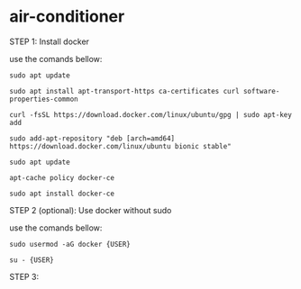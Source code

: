 # air-conditioner

STEP 1: Install docker

use the comands bellow:

	
	sudo apt update

	sudo apt install apt-transport-https ca-certificates curl software-properties-common

	curl -fsSL https://download.docker.com/linux/ubuntu/gpg | sudo apt-key add 

	sudo add-apt-repository "deb [arch=amd64] https://download.docker.com/linux/ubuntu bionic stable"

	sudo apt update

	apt-cache policy docker-ce
	
	sudo apt install docker-ce
	




STEP 2 (optional): Use docker without sudo
	
use the comands bellow:

	sudo usermod -aG docker {USER}

	su - {USER}

STEP 3:
